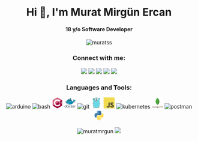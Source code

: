 <h1 align="center">Hi 👋, I'm Murat Mirgün Ercan</h1>
<h4 align="center" >18 y/o Software Developer </h2>

<p align="middle"> <img src="https://komarev.com/ghpvc/?username=muratss&label=Profile%20views&color=0e75b6&style=flat" alt="muratss" /></p>
<h3 align="center">Connect with me:</h2>
<p align="center">
  <a href="https://instagram.com/murat.m.ercann"><img src="https://img.shields.io/badge/instagram-E4405F.svg?style=for-the-badge&logo=instagram&logoColor=white"/></a>
  <a href="https://muratmirgun.medium.com/"><img src="https://img.shields.io/badge/medium-9146FF.svg?style=for-the-badge&logo=medium&logoColor=white"/></a>
  <a href="https://linkedin.com/in/murat-m-ercan"><img src="https://img.shields.io/badge/linkedin-0077B5.svg?style=for-the-badge&logo=linkedin&logoColor=white"/></a>
  <a href="https://twitter.com/muratmirgun"><img src="https://img.shields.io/badge/twitter-1DA1F2.svg?style=for-the-badge&logo=twitter&logoColor=white"/></a>
  <a href="https://www.youtube.com/c/uclganws4qrkzzrgwmwvvfug"><img src="https://img.shields.io/badge/youtube-9116EF.svg?style=for-the-badge&logo=youtube&logoColor=white"/></a>
</p>

<h3 align="center">Languages and Tools:</h2>
<p align="center">
 
<img src="https://cdn.worldvectorlogo.com/logos/arduino-1.svg" alt="arduino" width="30" height="30"/> 
<img src="https://www.vectorlogo.zone/logos/gnu_bash/gnu_bash-icon.svg" alt="bash" width="30" height="30"/> 
<img src="https://raw.githubusercontent.com/devicons/devicon/master/icons/cplusplus/cplusplus-original.svg" alt="cplusplus" width="30" height="30"/> 
<img src="https://raw.githubusercontent.com/devicons/devicon/master/icons/docker/docker-original-wordmark.svg" alt="docker" width="30" height="30"/> 
<img src="https://www.vectorlogo.zone/logos/git-scm/git-scm-icon.svg" alt="git" width="30" height="30"/>
<img src="https://raw.githubusercontent.com/devicons/devicon/master/icons/go/go-original.svg" alt="go" width="30" height="30"/> 
<img src="https://raw.githubusercontent.com/devicons/devicon/master/icons/javascript/javascript-original.svg" alt="javascript" width="30" height="30"/> 
<img src="https://www.vectorlogo.zone/logos/kubernetes/kubernetes-icon.svg" alt="kubernetes" width="30" height="30"/>  
<img src="https://raw.githubusercontent.com/devicons/devicon/master/icons/mongodb/mongodb-original-wordmark.svg" alt="mongodb" width="30" height="30"/>  
<img src="https://www.vectorlogo.zone/logos/getpostman/getpostman-icon.svg" alt="postman" width="30" height="30"/> 
<img src="https://raw.githubusercontent.com/devicons/devicon/master/icons/python/python-original.svg" alt="python" width="30" height="30"/> 

</p>

<p align="center">
 
<img src="https://github-readme-stats.vercel.app/api/top-langs/?username=muratmirgun&layout=compact&hide=html&theme=radical" alt="muratmrgun"/>
<img height="170em" src="https://github-readme-stats.vercel.app/api?username=muratmirgun&show_icons=true&theme=radical"/>


</p>



